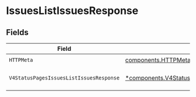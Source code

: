 # IssuesListIssuesResponse


## Fields

| Field                                                                                                                 | Type                                                                                                                  | Required                                                                                                              | Description                                                                                                           |
| --------------------------------------------------------------------------------------------------------------------- | --------------------------------------------------------------------------------------------------------------------- | --------------------------------------------------------------------------------------------------------------------- | --------------------------------------------------------------------------------------------------------------------- |
| `HTTPMeta`                                                                                                            | [components.HTTPMetadata](../../models/components/httpmetadata.md)                                                    | :heavy_check_mark:                                                                                                    | N/A                                                                                                                   |
| `V4StatusPagesIssuesListIssuesResponse`                                                                               | [*components.V4StatusPagesIssuesListIssuesResponse](../../models/components/v4statuspagesissueslistissuesresponse.md) | :heavy_minus_sign:                                                                                                    | The request has succeeded.                                                                                            |